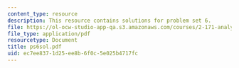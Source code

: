 ```yaml
---
content_type: resource
description: This resource contains solutions for problem set 6.
file: https://ol-ocw-studio-app-qa.s3.amazonaws.com/courses/2-171-analysis-and-design-of-digital-control-systems-fall-2006/ec7ee8371d25ee8b6f0c5e025b4717fc_ps6sol.pdf
file_type: application/pdf
resourcetype: Document
title: ps6sol.pdf
uid: ec7ee837-1d25-ee8b-6f0c-5e025b4717fc
---
```

